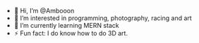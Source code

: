 - 👋 Hi, I’m @Ambooon
- 👀 I’m interested in programming, photography, racing and art
- 🌱 I’m currently learning MERN stack
- ⚡ Fun fact: I do know how to do 3D art.

<!---
Ambooon/Ambooon is a ✨ special ✨ repository because its `README.md` (this file) appears on your GitHub profile.
You can click the Preview link to take a look at your changes.
--->
